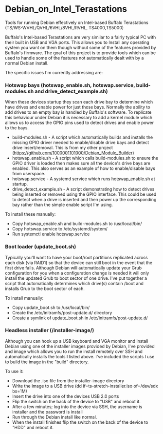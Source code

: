 # Debian_on_Intel_Terastations
Tools for running Debian effectively on Intel-based Buffalo Terastations (TS/WS-WVHL/QVHL/6VHL/8VHL/RVHL, TS4000,TS5000)

Buffalo's Intel-based Terastations are very similar to a fairly typical PC with their built in USB and VGA ports. This allows you to Install any operating system you want on them though without some of the features provided by Buffalo's firmware. The goal of this project is to provide tools which can be used to handle some of the features not automatically dealt with by a normal Debian install.

The specific issues I'm currently addressing are:

### Hotswap bays (hotswap_enable.sh, hotswap.service, build-modules.sh and drive_detect_example.sh)
When these devices startup they scan each drive bay to determine which have drives and enable power for just those bays. Normally the ability to add drives to an empty bay is handled by Buffalo's software. To replicate this behaviour under Debian it is necessary to add a kernel module which allows us to access the GPIO pins used to detect drives and enable power to the bays.

* build-modules.sh - A script which automatically builds and installs the missing GPIO driver needed to enable/disable drive bays and detect drive insert/removal. This is from my other project (https://github.com/1000001101000/Debian_Module_Builder)
* hotswap_enable.sh - A script which calls build-modules.sh to ensure the GPIO driver is loaded then makes sure all the device's drive bays are enabled. This also serves as an example of how to enable/disable bays from userspace.
* hotswap.service - A systemd service which runs hotswap_enable.sh at startup.
* drive_detect_example.sh - A script demonstrating how to detect drives being inserted or removed using the GPIO interface. This could be used to detect when a drive is inserted and then power up the corresponding bay rather than the simple enable script I'm using. 

To install these manually:
* Copy hotswap_enable.sh and build-modules.sh to /usr/local/bin/
* Copy hotswap.service to /etc/systemd/system/
* Run systemctl enable hotswap.service

### Boot loader (update_boot.sh)
Typically you'll want to have your boot/root partitions replicated across each disk (via RAID1) so that the device can still boot in the event that the first drive fails. Although Debian will automatically update your Grub configuration for you when a configuration change is needed it will only install the updated Grub to boot sector of one drive. I've put together a script that automatically determines which drive(s) contain /boot and installs Grub to the boot sector of each. 

To install manually:
* Copy update_boot.sh to /usr/local/bin/
* Create the /etc/initramfs/post-update.d/ directory
* Create a symlink of update_boot.sh in /etc/initramfs/post-update.d/

### Headless installer (/installer-image/)
Although you can hook up a USB keyboard and VGA monitor and install Debian using one of the installer images provided by Debian, I've provided and image which allows you to run the install remotely over SSH and automatically installs the tools I listed above. I've included the scripts I use to build the image in the "build" directory.

To use it:
* Download the .iso file from the installer-image directory
* Write the image to a USB drive (dd if=ts-stretch-installer.iso of=/dev/sdx bs=1M)
* Insert the drive into one of the devices USB 2.0 ports
* Flip the switch on the back of the device to "USB" and reboot it.
* After a few minutes; log into the device via SSH, the username is installer and the password is install
* Run through the Debian install like normal.
* When the install finishes flip the switch on the back of the device to "HDD" and reboot it.
